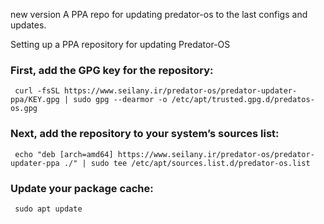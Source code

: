 
new version
A PPA repo for updating predator-os to the last configs and updates.


Setting up a PPA repository for updating Predator-OS


### First, add the GPG key for the repository:
``` curl -fsSL https://www.seilany.ir/predator-os/predator-updater-ppa/KEY.gpg | sudo gpg --dearmor -o /etc/apt/trusted.gpg.d/predatos-os.gpg```

### Next, add the repository to your system’s sources list:
``` echo "deb [arch=amd64] https://www.seilany.ir/predator-os/predator-updater-ppa ./" | sudo tee /etc/apt/sources.list.d/predator-os.list```

### Update your package cache:
``` sudo apt update```


